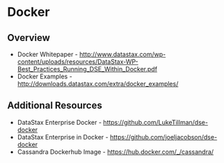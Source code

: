 # Docker

## Overview
* Docker Whitepaper - http://www.datastax.com/wp-content/uploads/resources/DataStax-WP-Best_Practices_Running_DSE_Within_Docker.pdf
* Docker Examples - http://downloads.datastax.com/extra/docker_examples/

## Additional Resources
* DataStax Enterprise Docker - https://github.com/LukeTillman/dse-docker
* DataStax Enterprise in Docker - https://github.com/joeljacobson/dse-docker
* Cassandra Dockerhub Image - https://hub.docker.com/_/cassandra/
